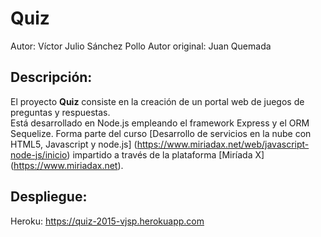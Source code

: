 # Quiz
Autor: Víctor Julio Sánchez Pollo
Autor original: Juan Quemada

## Descripción:
El proyecto **Quiz** consiste en la creación de un portal web de juegos de preguntas y respuestas.  
Está desarrollado en Node.js empleando el framework Express y el ORM Sequelize.
Forma parte del curso [Desarrollo de servicios en la nube con HTML5, Javascript y node.js] (https://www.miriadax.net/web/javascript-node-js/inicio)
impartido a través de la plataforma [Miríada X] (https://www.miriadax.net).

## Despliegue:
Heroku: https://quiz-2015-vjsp.herokuapp.com
